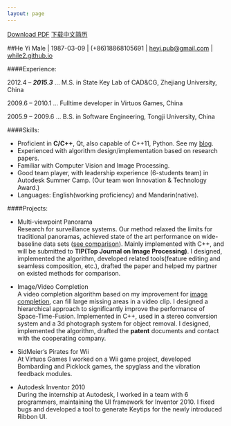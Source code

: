 ```yaml
---
layout: page
---
```


[Download PDF](/files/HeYi_ZJU.pdf)
[下载中文简历](/files/HeYi_ZJU_cn.pdf)

##He YiMale \| 1987-03-09 \| (+86)18868105691 \| [heyi.pub@gmail.com](heyi.pub@gmail.com) \| [while2.github.io](http://while2.github.io)####Experience:
2012.4 – __*2015.3*__ ... M.S. in State Key Lab of CAD&CG, Zhejiang University, China2009.6 – 2010.1 ... Fulltime developer in Virtuos Games, China

2005.9 – 2009.6 ... B.S. in Software Engineering, Tongji University, China####Skills:
* Proficient in __C/C++__, Qt, also capable of C++11, Python. See my [blog](while2.github.io).* Experienced with algorithm design/implementation based on research papers.* Familiar with Computer Vision and Image Processing.* Good team player, with leadership experience (6-students team) in Autodesk Summer Camp. (Our team won Innovation & Technology Award.)* Languages: English(working proficiency) and Mandarin(native).####Projects:
* Multi-viewpoint Panorama <br/>Research for surveillance systems. Our method relaxed the limits for traditional panoramas, achieved state of the art performance on wide-baseline data sets ([see comparison](http://while2.github.io/static/panorama.html)). Mainly implemented with C++, and will be submitted to __TIP(Top Journal on Image Processing)__. I designed, implemented the algorithm, developed related tools(feature editing and seamless composition, etc.), drafted the paper and helped my partner on existed methods for comparison.* Image/Video Completion <br/>A video completion algorithm based on my improvement for [image completion](http://while2.github.io/exemplar-based-completion/), can fill large missing areas in a video clip. I designed a hierarchical approach to significantly improve the performance of Space-Time-Fusion. Implemented in C++, used in a stereo conversion system and a 3d photograph system for object removal. I designed, implemented the algorithm, drafted the __patent__ documents and contact with the cooperating company.
* SidMeier’s Pirates for Wii <br/>At Virtuos Games I worked on a Wii game project, developed Bombarding and Picklock games, the spyglass and the vibration feedback modules.* Autodesk Inventor 2010 <br/>During the internship at Autodesk, I worked in a team with 6 programmers, maintaining the UI framework for Inventor 2010. I fixed bugs and developed a tool to generate Keytips for the newly introduced Ribbon UI.